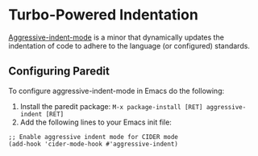 # Turbo-Powered Indentation

[Aggressive-indent-mode](https://github.com/Malabarba/aggressive-indent-mode) is a minor that dynamically updates the indentation of code to adhere to the language (or configured) standards.

## Configuring Paredit

To configure aggressive-indent-mode in Emacs do the following:

1. Install the paredit package: `M-x package-install [RET] aggressive-indent [RET]`
2. Add the following lines to your Emacs init file:

```
;; Enable aggressive indent mode for CIDER mode
(add-hook 'cider-mode-hook #'aggressive-indent)
```


